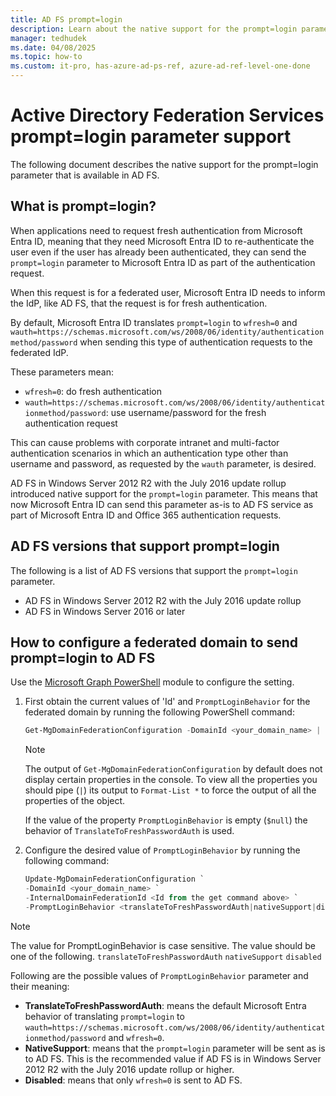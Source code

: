```yaml
---
title: AD FS prompt=login
description: Learn about the native support for the prompt=login parameter that is available in AD FS.
manager: tedhudek
ms.date: 04/08/2025
ms.topic: how-to
ms.custom: it-pro, has-azure-ad-ps-ref, azure-ad-ref-level-one-done
---
```


# Active Directory Federation Services prompt=login parameter support

The following document describes the native support for the prompt=login parameter that is available in AD FS.

## What is prompt=login?

When applications need to request fresh authentication from Microsoft Entra ID, meaning that they need Microsoft Entra ID to re-authenticate the user even if the user has already been authenticated, they can send the `prompt=login` parameter to Microsoft Entra ID as part of the authentication request.

When this request is for a federated user, Microsoft Entra ID needs to inform the IdP, like AD FS, that the request is for fresh authentication.

By default, Microsoft Entra ID translates `prompt=login` to `wfresh=0` and `wauth=https://schemas.microsoft.com/ws/2008/06/identity/authenticationmethod/password` when sending this type of authentication requests to the federated IdP.

These parameters mean:

- `wfresh=0`: do fresh authentication
- `wauth=https://schemas.microsoft.com/ws/2008/06/identity/authenticationmethod/password`: use username/password for the fresh authentication request

This can cause problems with corporate intranet and multi-factor authentication scenarios in which an authentication type other than username and password, as  requested by the `wauth` parameter, is desired.

AD FS in Windows Server 2012 R2 with the July 2016 update rollup introduced native support for the `prompt=login` parameter. This means that now Microsoft Entra ID can send this parameter as-is to AD FS service as part of Microsoft Entra ID and Office 365 authentication requests.

## AD FS versions that support prompt=login

The following is a list of AD FS versions that support the `prompt=login` parameter.

- AD FS in Windows Server 2012 R2 with the July 2016 update rollup
- AD FS in Windows Server 2016 or later 

## How to configure a federated domain to send prompt=login to AD FS

Use the [Microsoft Graph PowerShell](/powershell/microsoftgraph/installation) module to configure the setting.

1. First obtain the current values of 'Id' and `PromptLoginBehavior` for the federated domain by running the following PowerShell command:

   ```powershell
   Get-MgDomainFederationConfiguration -DomainId <your_domain_name> | Format-List *
   ```

   > [!NOTE]
   > The output of `Get-MgDomainFederationConfiguration` by default does not display certain properties in the console. To view all the properties you should pipe (`|`) its output to `Format-List *` to force the output of all the properties of the object.

   If the value of the property `PromptLoginBehavior` is empty (`$null`) the behavior of `TranslateToFreshPasswordAuth` is used.

2. Configure the desired value of `PromptLoginBehavior` by running the following command:

   ```powershell
   Update-MgDomainFederationConfiguration `
   -DomainId <your_domain_name> `
   -InternalDomainFederationId <Id from the get command above> `
   -PromptLoginBehavior <translateToFreshPasswordAuth|nativeSupport|disabled>
   
   ```
 > [!NOTE]
   > The value for PromptLoginBehavior is case sensitive. The value should be one of the following. `translateToFreshPasswordAuth` `nativeSupport` `disabled`

Following are the possible values of `PromptLoginBehavior` parameter and their meaning:

- **TranslateToFreshPasswordAuth**: means the default Microsoft Entra behavior of translating `prompt=login` to `wauth=https://schemas.microsoft.com/ws/2008/06/identity/authenticationmethod/password` and `wfresh=0`.
- **NativeSupport**: means that the `prompt=login` parameter will be sent as is to AD FS. This is the recommended value if AD FS is in Windows Server 2012 R2 with the July 2016 update rollup or higher.
- **Disabled**: means that only `wfresh=0` is sent to AD FS.
